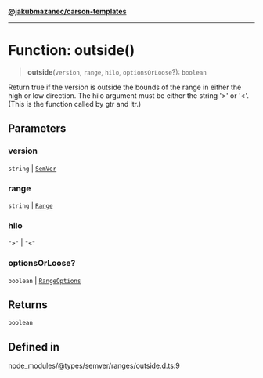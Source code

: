 [**@jakubmazanec/carson-templates**](../../../README.md)

---

# Function: outside()

> **outside**(`version`, `range`, `hilo`, `optionsOrLoose`?): `boolean`

Return true if the version is outside the bounds of the range in either the high or low direction.
The hilo argument must be either the string '>' or '<'. (This is the function called by gtr and
ltr.)

## Parameters

### version

`string` | [`SemVer`](../classes/SemVer.md)

### range

`string` | [`Range`](../classes/Range.md)

### hilo

`">"` | `"<"`

### optionsOrLoose?

`boolean` | [`RangeOptions`](../interfaces/RangeOptions.md)

## Returns

`boolean`

## Defined in

node_modules/@types/semver/ranges/outside.d.ts:9
